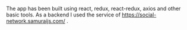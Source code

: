 The app has been built using react, redux, react-redux, axios and other basic tools. 
As a backend I used the service of https://social-network.samuraijs.com/ .
